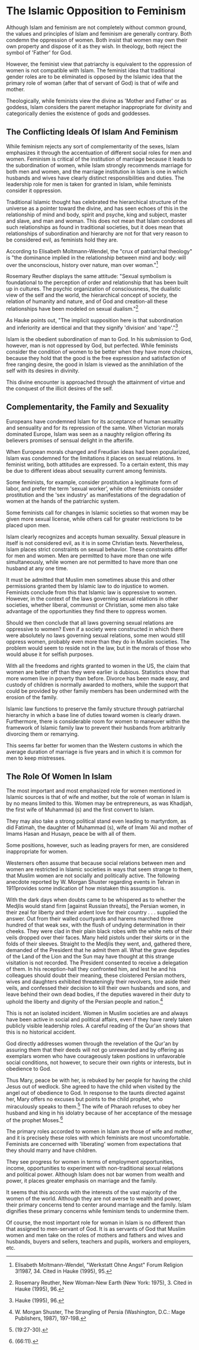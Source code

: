 The Islamic Opposition to Feminism
==================================

Although Islam and feminism are not completely without common ground,
the values and principles of Islam and feminism are generally contrary.
Both condemn the oppression of women. Both insist that women may own
their own property and dispose of it as they wish. In theology, both
reject the symbol of 'Father' for God.

However, the feminist view that patriarchy is equivalent to the
oppression of women is not compatible with Islam. The feminist idea that
traditional gender roles are to be eliminated is opposed by the Islamic
idea that the primary role of woman (after that of servant of God) is
that of wife and mother.

Theologically, while feminists view the divine as 'Mother and Father' or
as goddess, Islam considers the parent metaphor inappropriate for
divinity and categorically denies the existence of gods and goddesses.

The Conflicting Ideals Of Islam And Feminism
--------------------------------------------

While feminism rejects any sort of complementarity of the sexes, Islam
emphasizes it through the accentuation of different social roles for men
and women. Feminism is critical of the institution of marriage because
it leads to the subordination of women, while Islam strongly recommends
marriage for both men and women, and the marriage institution in Islam
is one in which husbands and wives have clearly distinct
responsibilities and duties. The leadership role for men is taken for
granted in Islam, while feminists consider it oppression.

Traditional Islamic thought has celebrated the hierarchical structure of
the universe as a pointer toward the divine, and has seen echoes of this
in the relationship of mind and body, spirit and psyche, king and
subject, master and slave, and man and woman. This does not mean that
Islam condones all such relationships as found in traditional societies,
but it does mean that relationships of subordination and hierarchy are
not for that very reason to be considered evil, as feminists hold they
are.

According to Elisabeth Moltmann-Wendel, the "crux of patriarchal
theology" is "the dominance implied in the relationship between mind and
body: will over the unconscious, history over nature, man over
woman."[^1]

Rosemary Reuther displays the same attitude: "Sexual symbolism is
foundational to the perception of order and relationship that has been
built up in cultures. The psychic organization of consciousness, the
dualistic view of the self and the world, the hierarchical concept of
society, the relation of humanity and nature, and of God and
creation-all these relationships have been modeled on sexual
dualism."[^2]

As Hauke points out, "The implicit supposition here is that
subordination and inferiority are identical and that they signify
'division' and 'rape'."[^3]

Islam is the obedient subordination of man to God. In his submission to
God, however, man is not oppressed by God, but perfected. While
feminists consider the condition of women to be better when they have
more choices, because they hold that the good is the free expression and
satisfaction of free ranging desire, the good in Islam is viewed as the
annihilation of the self with its desires in divinity.

This divine encounter is approached through the attainment of virtue and
the conquest of the illicit desires of the self.

Complementarity, the Family and Sexuality
-----------------------------------------

Europeans have condemned Islam for its acceptance of human sexuality and
sensuality and for its repression of the same. When Victorian morals
dominated Europe, Islam was seen as a naughty religion offering its
believers promises of sensual delight in the afterlife.

When European morals changed and Freudian ideas had been popularized,
Islam was condemned for the limitations it places on sexual relations.
In feminist writing, both attitudes are expressed. To a certain extent,
this may be due to different ideas about sexuality current among
feminists.

Some feminists, for example, consider prostitution a legitimate form of
labor, and prefer the term 'sexual worker’, while other feminists
consider prostitution and the 'sex industry' as manifestations of the
degradation of women at the hands of the patriarchic system.

Some feminists call for changes in Islamic societies so that women may
be given more sexual license, while others call for greater restrictions
to be placed upon men.

Islam clearly recognizes and accepts human sexuality. Sexual pleasure in
itself is not considered evil, as it is in some Christian texts.
Nevertheless, Islam places strict constraints on sexual behavior. These
constraints differ for men and women. Men are permitted to have more
than one wife simultaneously, while women are not permitted to have more
than one husband at any one time.

It must be admitted that Muslim men sometimes abuse this and other
permissions granted them by Islamic law to do injustice to women.
Feminists conclude from this that Islamic law is oppressive to women.
However, in the context of the laws governing sexual relations in other
societies, whether liberal, communist or Christian, some men also take
advantage of the opportunities they find there to oppress women.

Should we then conclude that all laws governing sexual relations are
oppressive to women? Even if a society were constructed in which there
were absolutely no laws governing sexual relations, some men would still
oppress women, probably even more than they do in Muslim societies. The
problem would seem to reside not in the law, but in the morals of those
who would abuse it for selfish purposes.

With all the freedoms and rights granted to women in the US, the claim
that women are better off than they were earlier is dubious. Statistics
show that more women live in poverty than before. Divorce has been made
easy, and custody of children is normally awarded to mothers, while the
support that could be provided by other family members has been
undermined with the erosion of the family.

Islamic law functions to preserve the family structure through
patriarchal hierarchy in which a base line of duties toward women is
clearly drawn. Furthermore, there is considerable room for women to
maneuver within the framework of Islamic family law to prevent their
husbands from arbitrarily divorcing them or remarrying.

This seems far better for women than the Western customs in which the
average duration of marriage is five years and in which it is common for
men to keep mistresses.

The Role Of Women In Islam
--------------------------

The most important and most emphasized role for women mentioned in
Islamic sources is that of wife and mother, but the role of woman in
Islam is by no means limited to this. Women may be entrepreneurs, as was
Khadijah, the first wife of Muhammad (s) and the first convert to Islam.

They may also take a strong political stand even leading to martyrdom,
as did Fatimah, the daughter of Muhammad (s), wife of Imam 'Ali and
mother of Imams Hasan and Husayn, peace be with all of them.

Some positions, however, such as leading prayers for men, are considered
inappropriate for women.

Westerners often assume that because social relations between men and
women are restricted in Islamic societies in ways that seem strange to
them, that Muslim women are not socially and politically active. The
following anecdote reported by W. Morgan Shuster regarding events in
Tehran in 1911provides some indication of how mistaken this assumption
is.

With the dark days when doubts came to be whispered as to whether the
Medjlis would stand firm [against Russian threats], the Persian women,
in their zeal for liberty and their ardent love for their country . . .
supplied the answer. Out from their walled courtyards and harems marched
three hundred of that weak sex, with the flush of undying determination
in their cheeks. They were clad in their plain black robes with the
white nets of their veils dropped over their faces. Many held pistols
under their skirts or in the folds of their sleeves. Straight to the
Medjlis they went, and, gathered there, demanded of the President that
he admit them all. What the grave deputies of the Land of the Lion and
the Sun may have thought at this strange visitation is not recorded. The
President consented to receive a delegation of them. In his
reception-hall they confronted him, and lest he and his colleagues
should doubt their meaning, these cloistered Persian mothers, wives and
daughters exhibited threateningly their revolvers, tore aside their
veils, and confessed their decision to kill their own husbands and sons,
and leave behind their own dead bodies, if the deputies wavered in their
duty to uphold the liberty and dignity of the Persian people and
nation.[^4]

This is not an isolated incident. Women in Muslim societies are and
always have been active in social and political affairs, even if they
have rarely taken publicly visible leadership roles. A careful reading
of the Qur'an shows that this is no historical accident.

God directly addresses women through the revelation of the Qur'an by
assuring them that their deeds will not go unrewarded and by offering as
exemplars women who have courageously taken positions in unfavorable
social conditions, not however, to secure their own rights or interests,
but in obedience to God.

Thus Mary, peace be with her, is rebuked by her people for having the
child Jesus out of wedlock. She agreed to have the child when visited by
the angel out of obedience to God. In response to the taunts directed
against her, Mary offers no excuses but points to the child prophet, who
miraculously speaks to them.[^5] The wife of Pharaoh refuses to obey her
husband and king in his idolatry because of her acceptance of the
message of the prophet Moses.[^6]

The primary roles accorded to women in Islam are those of wife and
mother, and it is precisely these roles with which feminists are most
uncomfortable. Feminists are concerned with 'liberating' women from
expectations that they should marry and have children.

They see progress for women in terms of employment opportunities,
income, opportunities to experiment with non-traditional sexual
relations and political power. Although Islam does not bar women from
wealth and power, it places greater emphasis on marriage and the family.

It seems that this accords with the interests of the vast majority of
the women of the world. Although they are not averse to wealth and
power, their primary concerns tend to center around marriage and the
family. Islam dignifies these primary concerns while feminism tends to
undermine them.

Of course, the most important role for woman in Islam is no different
than that assigned to men-servant of God. It is as servants of God that
Muslim women and men take on the roles of mothers and fathers and wives
and husbands, buyers and sellers, teachers and pupils, workers and
employers, etc.

[^1]: Elisabeth Moltmann-Wendel, "Werkstatt Ohne Angst" Forum Religion
3!1987, 34. Cited in Hauke (1995), 95.

[^2]: Rosemary Reuther, New Woman-New Earth (New York: 1975), 3. Cited
in Hauke (1995), 96.

[^3]: Hauke (1995), 96.

[^4]: W. Morgan Shuster, The Strangling of Persia (Washington, D.C.:
Mage Publishers, 1987), 197-198.

[^5]: (19:27-30).

[^6]: (66:11).


